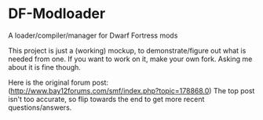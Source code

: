 # DF-Modloader
A loader/compiler/manager for Dwarf Fortress mods

This project is just a (working) mockup, to demonstrate/figure out what is needed from one. If you want to work on it, make your own fork.
Asking me about it is fine though.


Here is the original forum post: (http://www.bay12forums.com/smf/index.php?topic=178868.0)
The top post isn't too accurate, so flip towards the end to get more recent questions/answers.
